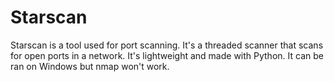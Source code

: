 # Starscan
Starscan is a tool used for port scanning. It's a threaded scanner
that scans for open ports in a network. It's lightweight and made
with Python.
It can be ran on Windows but nmap won't work.
